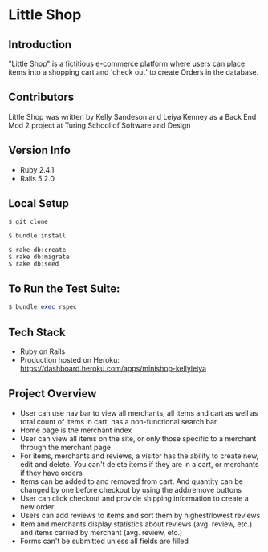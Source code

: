 # Little Shop

## Introduction

"Little Shop" is a fictitious e-commerce platform where users can place items into a shopping cart and 'check out' to create Orders in the database.

## Contributors
Little Shop was written by Kelly Sandeson and Leiya Kenney as a Back End Mod 2 project at Turing School of Software and Design


## Version Info
- Ruby 2.4.1
- Rails 5.2.0

## Local Setup
```
$ git clone
```

```
$ bundle install
```

```
$ rake db:create
$ rake db:migrate
$ rake db:seed
```

## To Run the Test Suite:
```ruby
$ bundle exec rspec
```

## Tech Stack
* Ruby on Rails
* Production hosted on Heroku: https://dashboard.heroku.com/apps/minishop-kellyleiya

## Project Overview
- User can use nav bar to view all merchants, all items and cart as well as total count of items in cart, has a non-functional search bar
- Home page is the merchant index
- User can view all items on the site, or only those specific to a merchant through the merchant page
- For items, merchants and reviews, a visitor has the ability to create new, edit and delete. You can't delete items if they are in a cart, or merchants if they have orders
- Items can be added to and removed from cart. And quantity can be changed by one before checkout by using the add/remove buttons
- User can click checkout and provide shipping information to create a new order
- Users can add reviews to items and sort them by highest/lowest reviews
- Item and merchants display statistics about reviews (avg. review, etc.) and items carried by merchant (avg. review, etc.)
- Forms can't be submitted unless all fields are filled

